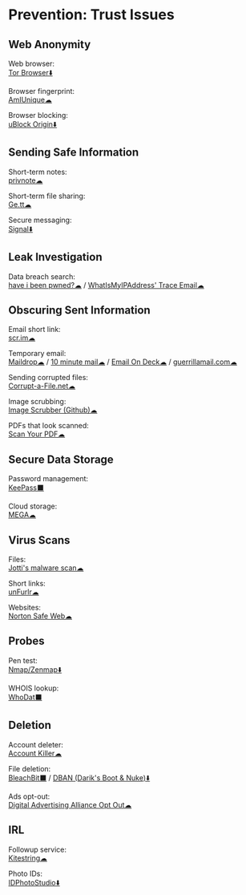 # Prevention: Trust Issues

## Web Anonymity

Web browser:  
	[Tor Browser⬇️](https://www.torproject.org/)

Browser fingerprint:  
	[AmIUnique☁](https://amiunique.org/)
	
Browser blocking:  
	[uBlock Origin⬇️](https://github.com/gorhill/uBlock/)

## Sending Safe Information

Short-term notes:  
	[privnote☁](https://privnote.com/)

Short-term file sharing:  
	[Ge.tt☁](http://ge.tt/)

Secure messaging:  
	[Signal⬇️](https://signal.org/)

## Leak Investigation

Data breach search:  
	[have i been pwned?☁](https://haveibeenpwned.com/) / 
	[WhatIsMyIPAddress' Trace Email☁](https://whatismyipaddress.com/trace-email)

## Obscuring Sent Information

Email short link:  
	[scr.im☁](http://scr.im/)

Temporary email:  
	[Maildrop☁](https://maildrop.cc/) / 
	[10 minute mail☁](https://10minutemail.com/) / 
	[Email On Deck☁](https://www.emailondeck.com/) / 
	[guerrillamail.com☁](https://www.guerrillamail.com/)

Sending corrupted files:  
	[Corrupt-a-File.net☁](https://corrupt-a-file.net/)

Image scrubbing:  
	[Image Scrubber (Github)☁](https://everestpipkin.github.io/image-scrubber/)

PDFs that look scanned:  
	[Scan Your PDF☁](https://www.scanyourpdf.com/)

## Secure Data Storage

Password management:  
	[KeePass⬛](https://keepass.info/)

Cloud storage:  
	[MEGA☁](https://mega.nz/)

## Virus Scans

Files:  
	[Jotti's malware scan☁](https://virusscan.jotti.org/)

Short links:  
	[unFurlr☁](https://unfurlr.com/)

Websites:  
	[Norton Safe Web☁](https://safeweb.norton.com/)

## Probes

Pen test:  
	[Nmap/Zenmap⬇️](https://nmap.org/)

WHOIS lookup:  
	[WhoDat⬛](https://portableapps.com/apps/utilities/whodat-portable)

## Deletion

Account deleter:  
	[Account Killer☁](https://www.accountkiller.com/en/popular)

File deletion:  
	[BleachBit⬛](https://www.bleachbit.org/) / 
	[DBAN (Darik's Boot & Nuke)⬇️](https://dban.org/)

Ads opt-out:  
	[Digital Advertising Alliance Opt Out☁](http://www.aboutads.info/choices/)

## IRL

Followup service:  
	[Kitestring☁](https://www.kitestring.io/)

Photo IDs:  
	[IDPhotoStudio⬇️](https://kcsoftwares.com/?idps)
